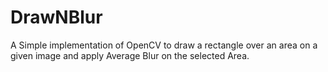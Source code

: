 # DrawNBlur
A Simple implementation of OpenCV to draw a rectangle over an area on a given image and apply Average Blur on the selected Area.
